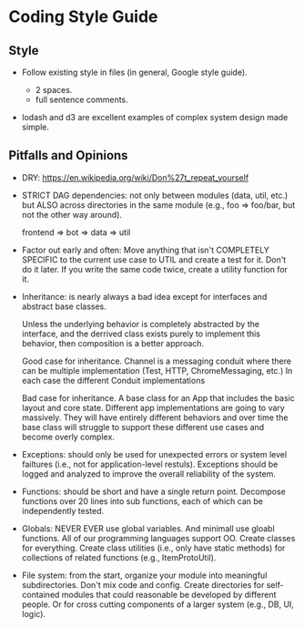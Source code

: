# Coding Style Guide


## Style

- Follow existing style in files (in general, Google style guide).

    - 2 spaces.
    - full sentence comments.


- lodash and d3 are excellent examples of complex system design made simple.


## Pitfalls and Opinions
  
    
- DRY: https://en.wikipedia.org/wiki/Don%27t_repeat_yourself


- STRICT DAG dependencies: not only between modules (data, util, etc.) but ALSO across directories in the
  same module (e.g., foo => foo/bar, but not the other way around).

    frontend => bot => data => util
  
  
- Factor out early and often: Move anything that isn't COMPLETELY SPECIFIC to the current use case to UTIL 
  and create a test for it. Don't do it later. If you write the same code twice, create a utility function for it.

  
- Inheritance: is nearly always a bad idea except for interfaces and abstract base classes.

    Unless the underlying behavior is completely abstracted by the interface, and the derrived class
    exists purely to implement this behavior, then composition is a better approach.

    Good case for inheritance. Channel is a messaging conduit where there can be multiple implementation
    (Test, HTTP, ChromeMessaging, etc.) In each case the different Conduit implementations
    
    Bad case for inheritance. A base class for an App that includes the basic layout and core state.
    Different app implementations are going to vary massively. They will have entirely different behaviors
    and over time the base class will struggle to support these different use cases and become overly
    complex.
    
    
- Exceptions: should only be used for unexpected errors or system level failtures
  (i.e., not for application-level restuls). Exceptions  should be logged and analyzed to improve the overall
  reliability of the system.
  
  
- Functions: should be short and have a single return point. Decompose functions over 20 lines into sub functions,
  each of which can be independently tested.


- Globals: NEVER EVER use global variables. And minimall use gloabl functions. All of our programming languages
  support OO. Create classes for everything. Create class utilities (i.e., only have static methods) for collections
  of related functions (e.g., ItemProtoUtil).

  
- File system: from the start, organize your module into meaningful subdirectories. Don't mix code and config.
  Create directories for self-contained modules that could reasonable be developed by different people. Or for
  cross cutting components of a larger system (e.g., DB, UI, logic).

